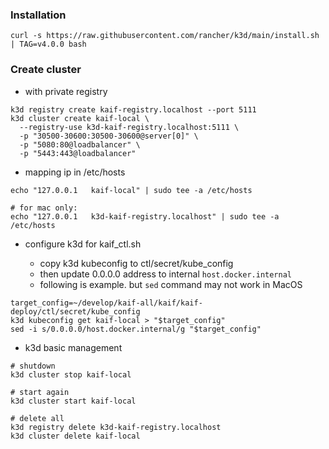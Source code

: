 ### Installation

```
curl -s https://raw.githubusercontent.com/rancher/k3d/main/install.sh | TAG=v4.0.0 bash
```

### Create cluster

* with private registry

```
k3d registry create kaif-registry.localhost --port 5111
k3d cluster create kaif-local \
  --registry-use k3d-kaif-registry.localhost:5111 \
  -p "30500-30600:30500-30600@server[0]" \
  -p "5080:80@loadbalancer" \
  -p "5443:443@loadbalancer"
```

* mapping ip in /etc/hosts

```
echo "127.0.0.1   kaif-local" | sudo tee -a /etc/hosts

# for mac only:
echo "127.0.0.1   k3d-kaif-registry.localhost" | sudo tee -a /etc/hosts
```

* configure k3d for kaif_ctl.sh

  * copy k3d kubeconfig to ctl/secret/kube_config
  * then update 0.0.0.0 address to internal `host.docker.internal`
  * following is example. but `sed` command may not work in MacOS
    
```
target_config=~/develop/kaif-all/kaif/kaif-deploy/ctl/secret/kube_config
k3d kubeconfig get kaif-local > "$target_config" 
sed -i s/0.0.0.0/host.docker.internal/g "$target_config"
```

* k3d basic management


```
# shutdown
k3d cluster stop kaif-local

# start again
k3d cluster start kaif-local

# delete all
k3d registry delete k3d-kaif-registry.localhost
k3d cluster delete kaif-local
```

